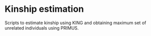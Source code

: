 # Kinship estimation

Scripts to estimate kinship using KING and obtaining maximum set of unrelated individuals using PRIMUS.
